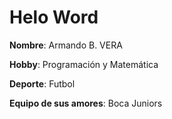 # Helo Word

**Nombre**: Armando B. VERA

**Hobby**: Programación y Matemática

**Deporte**: Futbol

**Equipo de sus amores**: Boca Juniors

